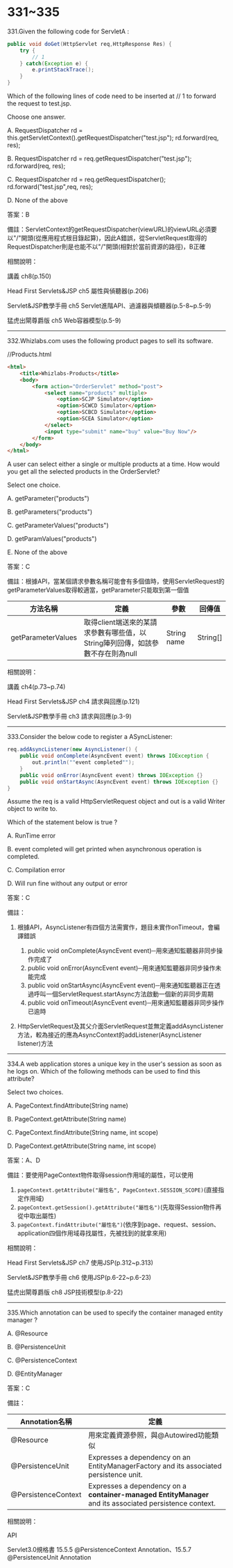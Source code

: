 331~335
========================

331.Given the following code for ServletA : 

```java
public void doGet(HttpServlet req,HttpResponse Res) { 
	try { 
		// 1 
	} catch(Exception e) { 
		e.printStackTrace(); 
	}
}
```

Which of the following lines of code need to be inserted at // 1 to forward the request to test.jsp. 

Choose one answer.

A. RequestDispatcher rd = this.getServletContext().getRequestDispatcher("test.jsp"); rd.forward(req, res);

B. RequestDispatcher rd = req.getRequestDispatcher("test.jsp"); rd.forward(req, res);

C. RequestDispatcher rd = req.getRequestDispatcher(); rd.forward("test.jsp",req, res);

D. None of the above

<!--sec data-title="解析" data-id="section331_2" data-collapse=true ces-->
答案：B

備註：ServletContext的getRequestDispatcher(viewURL)的viewURL必須要以"/"開頭(從應用程式根目錄起算)，因此A錯誤，從ServletRequest取得的RequestDispatcher則是也能不以"/"開頭(相對於當前資源的路徑)，B正確

相關說明：

講義 ch8(p.150)

Head First Servlets&JSP ch5 屬性與偵聽器(p.206)

Servlet&JSP教學手冊 ch5 Servlet進階API、過濾器與傾聽器(p.5-8~p.5-9)

猛虎出閘尊爵版 ch5 Web容器模型(p.5-9)
<!--endsec-->

---
332.Whizlabs.com uses the following product pages to sell its software.

//Products.html

```html
<html>
	<title>Whizlabs-Products</title>
	<body>
		<form action="OrderServlet" method="post">
			<select name="products" multiple>
				<option>SCJP Simulator</option>
				<option>SCWCD Simulator</option>
				<option>SCBCD Simulator</option>
				<option>SCEA Simulator</option>
			</select>
			<input type="submit" name="buy" value="Buy Now"/>
		</form>
	</body>
</html>
```

A user can select either a single or multiple products at a time. How would you get all the selected products in the OrderServlet? 

Select one choice.

A. getParameter("products")

B. getParameters("products")

C. getParameterValues("products")

D. getParamValues("products")

E. None of the above

<!--sec data-title="解析" data-id="section332_2" data-collapse=true ces-->
答案：C

備註：根據API，當某個請求參數名稱可能會有多個值時，使用ServletRequest的getParameterValues取得較適當，getParameter只能取到第一個值
<br>

| 方法名稱 | 定義 |  參數 |  回傳值 |
| ----- | ----- | ----- | ----- |
|getParameterValues|取得client端送來的某請求參數有哪些值，以String陣列回傳，如該參數不存在則為null|String name|String[]|

相關說明：

講義 ch4(p.73~p.74)

Head First Servlets&JSP ch4 請求與回應(p.121)

Servlet&JSP教學手冊 ch3 請求與回應(p.3-9)
<!--endsec-->

---
333.Consider the below code to register a ASyncListener:

```java
req.addAsyncListener(new AsyncListener() {
	public void onComplete(AsyncEvent event) throws IOException {
		out.println(""event completed"");
	}
	public void onError(AsyncEvent event) throws IOException {}
	public void onStartAsync(AsyncEvent event) throws IOException {}
}
```

Assume the req is a valid HttpServletRequest object and out is a valid Writer object to write to.

Which of the statement below is true ?

A. RunTime error

B. event completed will get printed when asynchronous operation is completed.

C. Compilation error

D. Will run fine without any output or error

<!--sec data-title="解析" data-id="section333_2" data-collapse=true ces-->
答案：C

備註：

1. 根據API，AsyncListener有四個方法需實作，題目未實作onTimeout，會編譯錯誤

	1. public void onComplete(AsyncEvent event)─用來通知監聽器非同步操作完成了
	2. public void onError(AsyncEvent event)─用來通知監聽器非同步操作未能完成
	3. public void onStartAsync(AsyncEvent event)─用來通知監聽器正在透過呼叫一個ServletRequest.startAsync方法啟動一個新的非同步周期
	4. public void onTimeout(AsyncEvent event)─用來通知監聽器非同步操作已逾時
2. HttpServletRequest及其父介面ServletRequest並無定義addAsyncListener方法，較為接近的應為AsyncContext的addListener(AsyncListener listener)方法
<!--endsec-->

---
334.A web application stores a unique key in the user's session as soon as he logs on. Which of the following methods can be used to find this attribute? 

Select two choices.

A. PageContext.findAttribute(String name)

B. PageContext.getAttribute(String name)

C. PageContext.findAttribute(String name, int scope)

D. PageContext.getAttribute(String name, int scope)

<!--sec data-title="解析" data-id="section334_2" data-collapse=true ces-->
答案：A、D

備註：要使用PageContext物件取得session作用域的屬性，可以使用

1. `pageContext.getAttribute("屬性名", PageContext.SESSION_SCOPE)`(直接指定作用域)
2. `pageContext.getSession().getAttribute("屬性名")`(先取得Session物件再從中取出屬性)
3. `pageContext.findAttribute("屬性名")`(依序到page、request、session、application四個作用域尋找屬性，先被找到的就拿來用)

相關說明：

Head First Servlets&JSP ch7 使用JSP(p.312~p.313)

Servlet&JSP教學手冊 ch6 使用JSP(p.6-22~p.6-23)

猛虎出閘尊爵版 ch8 JSP技術模型(p.8-22)
<!--endsec-->

---
335.Which annotation can be used to specify the container managed entity manager ?

A. @Resource

B. @PersistenceUnit

C. @PersistenceContext

D. @EntityManager

<!--sec data-title="解析" data-id="section335_2" data-collapse=true ces-->
答案：C

備註：

|Annotation名稱|定義|
|-----|-----|
|@Resource|用來定義資源參照，與@Autowired功能類似|
|@PersistenceUnit|Expresses a dependency on an EntityManagerFactory and its associated persistence unit.|
|@PersistenceContext|Expresses a dependency on a **container-managed EntityManager** and its associated persistence context.|


相關說明：

API

Servlet3.0規格書 15.5.5 @PersistenceContext Annotation、15.5.7 @PersistenceUnit Annotation
<!--endsec-->